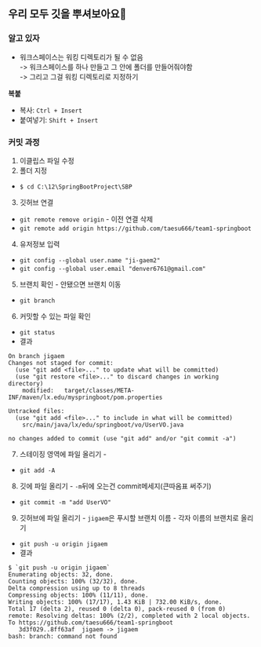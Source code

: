 ## 우리 모두 깃을 뿌셔보아요👊

### 알고 있자
- 워크스페이스는 워킹 디렉토리가 될 수 없음 \
-> 워크스페이스를 하나 만들고 그 안에 폴더를 만들어줘야함 \
-> 그리고 그걸 워킹 디렉토리로 지정하기
  
**복붙**
-	복사: `Ctrl + Insert`
-	붙여넣기: `Shift + Insert`

### 커밋 과정
1. 이클립스 파일 수정
2. 폴더 지정
- `$ cd C:\12\SpringBootProject\SBP`
3. 깃허브 연결
-	`git remote remove origin` - 이전 연결 삭제
-	`git remote add origin https://github.com/taesu666/team1-springboot`
4. 유저정보 입력
-	`git config --global user.name "ji-gaem2"`
-	`git config --global user.email "denver6761@gmail.com"`
5. 브랜치 확인 - 안됐으면 브랜치 이동
-	`git branch`
6. 커밋할 수 있는 파일 확인
-	`git status`
- 결과
```
On branch jigaem
Changes not staged for commit:
  (use "git add <file>..." to update what will be committed)
  (use "git restore <file>..." to discard changes in working directory)
    modified:   target/classes/META-INF/maven/lx.edu/myspringboot/pom.properties

Untracked files:
  (use "git add <file>..." to include in what will be committed)
    src/main/java/lx/edu/springboot/vo/UserVO.java

no changes added to commit (use "git add" and/or "git commit -a")
```
7. 스테이징 영역에 파일 올리기 - 
-	`git add -A`
8. 깃에 파일 올리기 - `-m`뒤에 오는건 commit메세지(큰따옴표 써주기)
-	`git commit -m "add UserVO"`
9. 깃허브에 파일 올리기 - `jigaem`은 푸시할 브랜치 이름 - 각자 이름의 브랜치로 올리기
-	`git push -u origin jigaem`
- 결과
```
$ `git push -u origin jigaem`
Enumerating objects: 32, done.
Counting objects: 100% (32/32), done.
Delta compression using up to 8 threads
Compressing objects: 100% (11/11), done.
Writing objects: 100% (17/17), 1.43 KiB | 732.00 KiB/s, done.
Total 17 (delta 2), reused 0 (delta 0), pack-reused 0 (from 0)
remote: Resolving deltas: 100% (2/2), completed with 2 local objects.
To https://github.com/taesu666/team1-springboot
   3d3f029..8ff63af  jigaem -> jigaem
bash: branch: command not found
```
